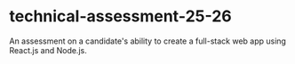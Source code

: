 # technical-assessment-25-26
An assessment on a candidate's ability to create a full-stack web app using React.js and Node.js.

